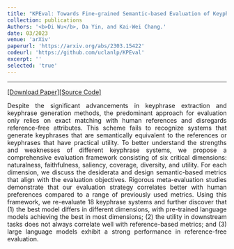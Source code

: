```yaml
---
title: "KPEval: Towards Fine-grained Semantic-based Evaluation of Keyphrase Extraction and Generation Systems"
collection: publications
Authors: '<b>Di Wu</b>, Da Yin, and Kai-Wei Chang.'
date: 03/2023
venue: 'arXiv'
paperurl: 'https://arxiv.org/abs/2303.15422'
codeurl: 'https://github.com/uclanlp/KPEval'
excerpt: ''
selected: 'true'
---
```

---
<a href='https://arxiv.org/pdf/2303.15422.pdf' target="_blank">[Download Paper]</a><a href='https://github.com/uclanlp/KPEval' target="_blank">[Source Code]</a>

<p align="justify">
Despite the significant advancements in keyphrase extraction and keyphrase generation methods, the predominant approach for evaluation only relies on exact matching with human references and disregards reference-free attributes. This scheme fails to recognize systems that generate keyphrases that are semantically equivalent to the references or keyphrases that have practical utility. To better understand the strengths and weaknesses of different keyphrase systems, we propose a comprehensive evaluation framework consisting of six critical dimensions: naturalness, faithfulness, saliency, coverage, diversity, and utility. For each dimension, we discuss the desiderata and design semantic-based metrics that align with the evaluation objectives. Rigorous meta-evaluation studies demonstrate that our evaluation strategy correlates better with human preferences compared to a range of previously used metrics. Using this framework, we re-evaluate 18 keyphrase systems and further discover that (1) the best model differs in different dimensions, with pre-trained language models achieving the best in most dimensions; (2) the utility in downstream tasks does not always correlate well with reference-based metrics; and (3) large language models exhibit a strong performance in reference-free evaluation.
</p>
